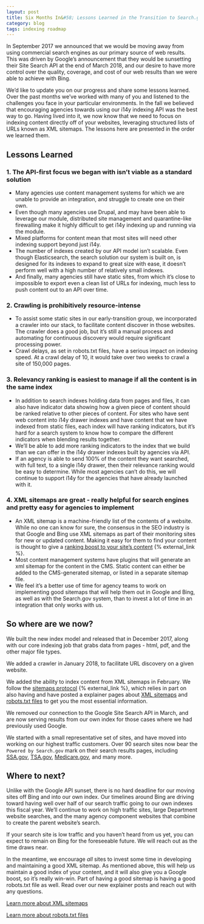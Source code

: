 ```yaml
---
layout: post
title: Six Months In&#58; Lessons Learned in the Transition to Search.gov
category: blog
tags: indexing roadmap
---
```


In September 2017 we announced that we would be moving away from using commercial search engines as our primary source of web results. This was driven by Google’s announcement that they would be sunsetting their Site Search API at the end of March 2018, and our desire to have more control over the quality, coverage, and cost of our web results than we were able to achieve with Bing.

We’d like to update you on our progress and share some lessons learned. Over the past months we’ve worked with many of you and listened to the challenges you face in your particular environments. In the fall we believed that encouraging agencies towards using our i14y indexing API was the best way to go. Having lived into it, we now know that we need to focus on indexing content directly off of your websites, leveraging structured lists of URLs known as XML sitemaps. The lessons here are presented in the order we learned them.

## Lessons Learned

### 1. The API-first focus we began with isn’t viable as a standard solution

* Many agencies use content management systems for which we are unable to provide an integration, and struggle to create one on their own.
* Even though many agencies use Drupal, and may have been able to leverage our module, distributed site management and quarantine-like firewalling make it highly difficult to get i14y indexing up and running via the module.
* Mixed platforms for content mean that most sites will need other indexing support beyond just i14y.
* The number of indexes created by our API model isn’t scalable. Even though Elasticsearch, the search solution our system is built on, is designed for its indexes to expand to great size with ease, it doesn’t perform well with a high number of relatively small indexes.
* And finally, many agencies still have static sites, from which it’s close to impossible to export even a clean list of URLs for indexing, much less to push content out to an API over time.

### 2. Crawling is prohibitively resource-intense

* To assist some static sites in our early-transition group, we incorporated a crawler into our stack, to facilitate content discover in those websites. The crawler does a good job, but it’s still a manual process and automating for continuous discovery would require significant processing power.
* Crawl delays, as set in robots.txt files, have a serious impact on indexing speed. At a crawl delay of 10, it would take over two weeks to crawl a site of 150,000 pages.

### 3. Relevancy ranking is easiest to manage if all the content is in the same index

* In addition to search indexes holding data from pages and files, it can also have indicator data showing how a given piece of content should be ranked relative to other pieces of content. For sites who have sent web content into i14y drawer indexes and have content that we have indexed from static files, each index will have ranking indicators, but it’s hard for a search system to know how to compare the different indicators when blending results together.
* We’ll be able to add more ranking indicators to the index that we build than we can offer in the i14y drawer indexes built by agencies via API.
* If an agency is able to send 100% of the content they want searched, with full text, to a single i14y drawer, then their relevance ranking would be easy to determine. While most agencies can’t do this, we will continue to support i14y for the agencies that have already launched with it.

### 4. XML sitemaps are great - really helpful for search engines and pretty easy for agencies to implement

* An XML sitemap is a machine-friendly list of the contents of a website. While no one can know for sure, the consensus in the SEO industry is that Google and Bing use XML sitemaps as part of their monitoring sites for new or updated content. Making it easy for them to find your content is thought to give a [ranking boost to your site’s content](https://searchengineland.com/guide/seo/site-architecture-search-engine-ranking) {% external_link %}.
* Most content management systems have plugins that will generate an xml sitemap for the content in the CMS. Static content can either be added to the CMS-generated sitemap, or listed in a separate sitemap file.
* We feel it’s a better use of time for agency teams to work on implementing good sitemaps that will help them out in Google and Bing, as well as with the Search.gov system, than to invest a lot of time in an integration that only works with us.

## So where are we now?

We built the new index model and released that in December 2017, along with our core indexing job that grabs data from pages - html, pdf, and the other major file types.

We added a crawler in January 2018, to facilitate URL discovery on a given website.

We added the ability to index content from XML sitemaps in February. We follow the [sitemaps protocol](https://www.sitemaps.org/protocol.html) {% external_link %}, which relies in part on also having  and have posted a explainer pages about [XML sitemaps](/blog/sitemaps.html) and [robots.txt files](/blog/robotstxt.html) to get you the most essential information.

We removed our connection to the Google Site Search API in March, and are now serving results from our own index for those cases where we had previously used Google. 

We started with a small representative set of sites, and have moved into working on our highest traffic customers. Over 90 search sites now bear the `Powered by Search.gov` mark on their search results pages, including [SSA.gov](https://search.ssa.gov/search?utf8=%E2%9C%93&affiliate=ssa&sort_by=&query=replacement+card), [TSA.gov](https://search.usa.gov/search?utf8=%E2%9C%93&affiliate=tsa.gov&sort_by=&query=screening), [Medicare.gov](https://search.medicare.gov/search?utf8=%E2%9C%93&affiliate=medicaregov&sort_by=&query=medical+equipment), and many more. 

## Where to next?

Unlike with the Google API sunset, there is no hard deadline for our moving sites off Bing and into our own index. Our timelines around Bing are driving toward having well over half of our search traffic going to our own indexes this fiscal year. We’ll continue to work on high traffic sites, large Department website searches, and the many agency component websites that combine to create the parent website’s search.

If your search site is low traffic and you haven’t heard from us yet, you can expect to remain on Bing for the foreseeable future. We will reach out as the time draws near.

In the meantime, we encourage *all* sites to invest some time in developing and maintaining a good XML sitemap. As mentioned above, this will help us maintain a good index of your content, and it will also give you a Google boost, so it’s really win-win. Part of having a good sitemap is having a good robots.txt file as well. Read over our new explainer posts and reach out with any questions.

[Learn more about XML sitemaps](/blog/sitemaps.html)

[Learn more about robots.txt files](/blog/robotstxt.html)
